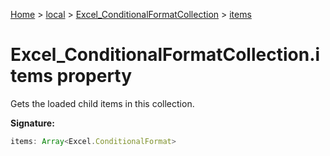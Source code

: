 [Home](./index) &gt; [local](local.md) &gt; [Excel\_ConditionalFormatCollection](local.excel_conditionalformatcollection.md) &gt; [items](local.excel_conditionalformatcollection.items.md)

# Excel\_ConditionalFormatCollection.items property

Gets the loaded child items in this collection.

**Signature:**
```javascript
items: Array<Excel.ConditionalFormat>
```
